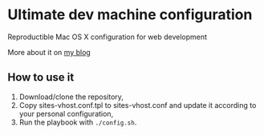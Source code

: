 # Ultimate dev machine configuration

Reproductible Mac OS X configuration for web development

More about it on [my blog](http://nicolas.hefti.fr/blog/2016/02/14/ultimate-dev-machine-configuration.html)

## How to use it

1. Download/clone the repository,
2. Copy sites-vhost.conf.tpl to sites-vhost.conf and update it according to your personal configuration,
3. Run the playbook with ```./config.sh```.

